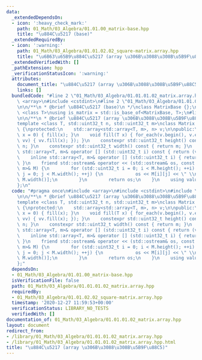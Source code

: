 ```yaml
---
data:
  _extendedDependsOn:
  - icon: ':heavy_check_mark:'
    path: 01_Math/03_Algebra/01.01.00_matrix-base.hpp
    title: "\u884C\u5217 (base)"
  _extendedRequiredBy:
  - icon: ':warning:'
    path: 01_Math/03_Algebra/01.01.02.02_square-matrix.array.hpp
    title: "\u6B63\u65B9\u884C\u5217 (array \u306B\u3088\u308B\u5B9F\u88C5)"
  _extendedVerifiedWith: []
  _pathExtension: hpp
  _verificationStatusIcon: ':warning:'
  attributes:
    document_title: "\u884C\u5217 (array \u306B\u3088\u308B\u5B9F\u88C5)"
    links: []
  bundledCode: "#line 2 \"01_Math/03_Algebra/01.01.01.02_matrix.array.hpp\"\n#include\
    \ <array>\n#include <cstdint>\n#line 2 \"01_Math/03_Algebra/01.01.00_matrix-base.hpp\"\
    \n\n/**\n * @brief \u884C\u5217 (base)\n */\nclass MatrixBase {};\n\ntemplate\
    \ <class T>\nusing is_matrix = std::is_base_of<MatrixBase, T>;\n#line 5 \"01_Math/03_Algebra/01.01.01.02_matrix.array.hpp\"\
    \n\n/**\n * @brief \u884C\u5217 (array \u306B\u3088\u308B\u5B9F\u88C5)\n */\n\
    template <class T, std::uint32_t n, std::uint32_t m>\nclass Matrix : public MatrixBase\
    \ {\nprotected:\n    std::array<std::array<T, m>, n> v;\n\npublic:\n    Matrix(T\
    \ x = 0) { fill(x); }\n    void fill(T x) { for_each(v.begin(), v.end(), [&](auto\
    \ vv) { vv.fill(x); }); }\n    constexpr std::uint32_t height() const { return\
    \ n; }\n    constexpr std::uint32_t width() const { return m; }\n    inline const\
    \ std::array<T, m>& operator [] (std::uint32_t i) const { return (v.at(i)); }\n\
    \    inline std::array<T, m>& operator [] (std::uint32_t i) { return (v.at(i));\
    \ }\n    friend std::ostream& operator << (std::ostream& os, const Matrix<T, n,\
    \ m>& M) {\n        for (std::uint32_t i = 0; i < M.height(); ++i) for (std::uint32_t\
    \ j = 0; j < M.width(); ++j) {\n            os << M[i][j] << \" \\n\"[j + 1 ==\
    \ M.width()];\n        }\n        return os;\n    }\n    using value_type = T;\n\
    };\n"
  code: "#pragma once\n#include <array>\n#include <cstdint>\n#include \"01.01.00_matrix-base.hpp\"\
    \n\n/**\n * @brief \u884C\u5217 (array \u306B\u3088\u308B\u5B9F\u88C5)\n */\n\
    template <class T, std::uint32_t n, std::uint32_t m>\nclass Matrix : public MatrixBase\
    \ {\nprotected:\n    std::array<std::array<T, m>, n> v;\n\npublic:\n    Matrix(T\
    \ x = 0) { fill(x); }\n    void fill(T x) { for_each(v.begin(), v.end(), [&](auto\
    \ vv) { vv.fill(x); }); }\n    constexpr std::uint32_t height() const { return\
    \ n; }\n    constexpr std::uint32_t width() const { return m; }\n    inline const\
    \ std::array<T, m>& operator [] (std::uint32_t i) const { return (v.at(i)); }\n\
    \    inline std::array<T, m>& operator [] (std::uint32_t i) { return (v.at(i));\
    \ }\n    friend std::ostream& operator << (std::ostream& os, const Matrix<T, n,\
    \ m>& M) {\n        for (std::uint32_t i = 0; i < M.height(); ++i) for (std::uint32_t\
    \ j = 0; j < M.width(); ++j) {\n            os << M[i][j] << \" \\n\"[j + 1 ==\
    \ M.width()];\n        }\n        return os;\n    }\n    using value_type = T;\n\
    };"
  dependsOn:
  - 01_Math/03_Algebra/01.01.00_matrix-base.hpp
  isVerificationFile: false
  path: 01_Math/03_Algebra/01.01.01.02_matrix.array.hpp
  requiredBy:
  - 01_Math/03_Algebra/01.01.02.02_square-matrix.array.hpp
  timestamp: '2020-12-27 11:59:53+00:00'
  verificationStatus: LIBRARY_NO_TESTS
  verifiedWith: []
documentation_of: 01_Math/03_Algebra/01.01.01.02_matrix.array.hpp
layout: document
redirect_from:
- /library/01_Math/03_Algebra/01.01.01.02_matrix.array.hpp
- /library/01_Math/03_Algebra/01.01.01.02_matrix.array.hpp.html
title: "\u884C\u5217 (array \u306B\u3088\u308B\u5B9F\u88C5)"
---
```

